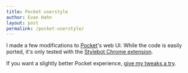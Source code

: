 ```yaml
---
title: Pocket userstyle
author: Evan Hahn
layout: post
permalink: /pocket-userstyle/
---
```

I made a few modifications to [Pocket](http://pocket.co)'s web UI. While the code is easily ported, it's only tested with the [Stylebot Chrome extension](https://chrome.google.com/webstore/detail/oiaejidbmkiecgbjeifoejpgmdaleoha).

If you want a slightly better Pocket experience, [give my tweaks a try](http://stylebot.me/styles/1533).
